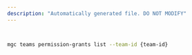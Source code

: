 ```yaml
---
description: "Automatically generated file. DO NOT MODIFY"
---
```


```bash


mgc teams permission-grants list --team-id {team-id}

```